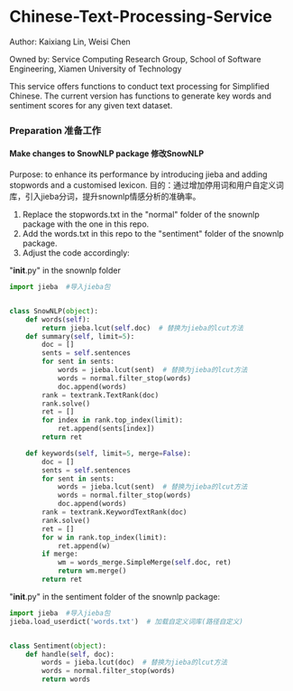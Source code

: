 # Chinese-Text-Processing-Service
Author: Kaixiang Lin, Weisi Chen

Owned by: Service Computing Research Group, School of Software Engineering, Xiamen University of Technology

This service offers functions to conduct text processing for Simplified Chinese. The current version has functions to generate key words and sentiment scores for any given text dataset.

### Preparation 准备工作

#### Make changes to SnowNLP package 修改SnowNLP
Purpose: to enhance its performance by introducing jieba and adding stopwords and a customised lexicon.
目的：通过增加停用词和用户自定义词库，引入jieba分词，提升snownlp情感分析的准确率。

1. Replace the stopwords.txt in the "normal" folder of the snownlp package with the one in this repo.
2. Add the words.txt in this repo to the "sentiment" folder of the snownlp package.
3. Adjust the code accordingly:

"__init__.py" in the snownlp folder

```python
import jieba  #导入jieba包


class SnowNLP(object):
    def words(self):
        return jieba.lcut(self.doc)  # 替换为jieba的lcut方法
    def summary(self, limit=5):
        doc = []
        sents = self.sentences
        for sent in sents:
            words = jieba.lcut(sent)  # 替换为jieba的lcut方法
            words = normal.filter_stop(words)
            doc.append(words)
        rank = textrank.TextRank(doc)
        rank.solve()
        ret = []
        for index in rank.top_index(limit):
            ret.append(sents[index])
        return ret

    def keywords(self, limit=5, merge=False):
        doc = []
        sents = self.sentences
        for sent in sents:
            words = jieba.lcut(sent)  # 替换为jieba的lcut方法
            words = normal.filter_stop(words)
            doc.append(words)
        rank = textrank.KeywordTextRank(doc)
        rank.solve()
        ret = []
        for w in rank.top_index(limit):
            ret.append(w)
        if merge:
            wm = words_merge.SimpleMerge(self.doc, ret)
            return wm.merge()
        return ret
```

"__init__.py" in the sentiment folder of the snownlp package:

```python
import jieba  #导入jieba包
jieba.load_userdict('words.txt')  # 加载自定义词库(路径自定义)


class Sentiment(object):
    def handle(self, doc):
        words = jieba.lcut(doc)  # 替换为jieba的lcut方法
        words = normal.filter_stop(words)
        return words
```
